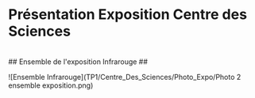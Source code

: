 # Présentation Exposition Centre des Sciences #
<br>
## Ensemble de l'exposition Infrarouge ##

![Ensemble Infrarouge](TP1/Centre_Des_Sciences/Photo_Expo/Photo 2 ensemble exposition.png)

<br>



